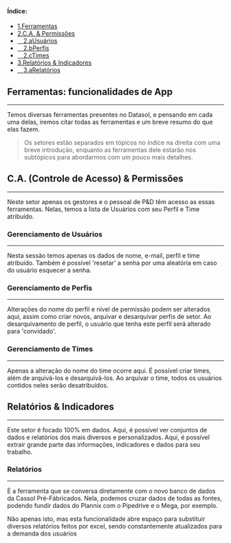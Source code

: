 <nav class='sidelist'>
  <div class='side-content'>
    <h4>Índice:</h4>
    <ul>
      <li><a class='super' href="#1.">
        <span class='bold'>1.</span>Ferramentas
      </a></li>
      <li><a class='super' href="#2.">
        <span class='bold'>2.</span>C.A. & Permissões
      </a></li>
      <li><a class='sub' href="#2.a">
        &emsp;<span class='bold'>2.a</span>Usuários
      </a></li>
      <li><a class='sub' href="#2.b">
        &emsp;<span class='bold'>2.b</span>Perfis
      </a></li>   
      <li><a class='sub' href="#2.c">
        &emsp;<span class='bold'>2.c</span>Times
      </a></li>    
      <li><a class='super' href="#3.">
        <span class='bold'>3.</span>Relatórios & Indicadores
      </a></li>
      <li><a class='sub' href="#3.a">
        &emsp;<span class='bold'>3.a</span>Relatórios
      </a></li> 
    </ul>
  </div>
</nav>

<div class='title'>
<h2 id="1.">Ferramentas: funcionalidades de App</h2>
<hr class='solid'>
</div>

Temos diversas ferramentas presentes no Datasol, e pensando em cada uma delas, iremos citar todas as ferramentas e um breve resumo do que elas fazem.

<div class='note'>

>Os setores estão separados em tópicos no índice na direita com uma breve introdução, enquanto as ferramentas dele estarão nos subtópicos para abordarmos com um pouco mais detalhes.

</div>

<div class='title'>
<h2 id="2.">C.A. (Controle de Acesso) & Permissões</h2>
<hr class='solid'>
</div>

Neste setor apenas os gestores e o pessoal de P&D têm acesso as essas ferramentas. Nelas, temos a lista de Usuários com seu Perfil e Time atribuído. 

<div id='2.a' class='item'>
<h3>Gerenciamento de Usuários</h3>
<hr class='solid'>
</div>

Nesta sessão temos apenas os dados de nome, e-mail, perfil e time atribuído. Também é possível 'resetar' a senha por uma aleatória em caso do usuário esquecer a senha.

<div id='2.b' class='item'>
<h3>Gerenciamento de Perfis</h3>
<hr class='solid'>
</div>

Alterações do nome do perfil e nível de permissão podem ser alterados aqui, assim como criar novos, arquivar e desarquivar perfis de setor. Ao desarquivamento de perfil, o usuário que tenha este perfil será alterado para 'convidado'.

<div id='2.c' class='item'>
<h3>Gerenciamento de Times</h3>
<hr class='solid'>
</div>

Apenas a alteração do nome do time ocorre aqui. É possível criar times, além de arquivá-los e desarquivá-los. Ao arquivar o time, todos os usuários contidos neles serão desatribuídos.

<div class='title'>
<h2 id="3.">Relatórios & Indicadores</h2>
<hr class='solid'>
</div>

Este setor é focado 100% em dados. Aqui, é possível ver conjuntos de dados e relatórios dos mais diversos e personalizados. Aqui, é possível extrair grande parte das informações, indicadores e dados para seu trabalho.

<div id='3.a' class='item'>
<h3>Relatórios</h3>
<hr class='solid'>
</div>

É a ferramenta que se conversa diretamente com o novo banco de dados da Cassol Pré-Fábricados. Nela, podemos cruzar dados de todas as fontes, podendo fundir dados do Plannix com o Pipedrive e o Mega, por exemplo. 

Não apenas isto, mas esta funcionalidade abre espaço para substituir diversos relatórios feitos por excel, sendo constantemente atualizados para a demanda dos usuários

<div class='end'>